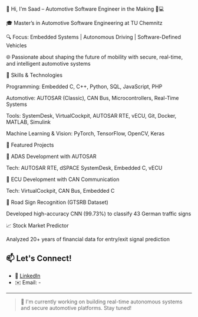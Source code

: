 👋 Hi, I'm Saad – Automotive Software Engineer in the Making 🚗💻

🎓 Master’s in Automotive Software Engineering at TU Chemnitz

🔍 Focus: Embedded Systems | Autonomous Driving | Software-Defined Vehicles

🌐 Passionate about shaping the future of mobility with secure, real-time, and intelligent automotive systems



🚀 Skills & Technologies

Programming: Embedded C, C++, Python, SQL, JavaScript, PHP

Automotive: AUTOSAR (Classic), CAN Bus, Microcontrollers, Real-Time Systems

Tools: SystemDesk, VirtualCockpit, AUTOSAR RTE, vECU, Git, Docker, MATLAB, Simulink

Machine Learning & Vision: PyTorch, TensorFlow, OpenCV, Keras



🧠 Featured Projects

🔄 ADAS Development with AUTOSAR

Tech: AUTOSAR RTE, dSPACE SystemDesk, Embedded C, vECU

🔐 ECU Development with CAN Communication

Tech: VirtualCockpit, CAN Bus, Embedded C

🧠 Road Sign Recognition (GTSRB Dataset)

Developed high-accuracy CNN (99.73%) to classify 43 German traffic signs

📈 Stock Market Predictor

Analyzed 20+ years of financial data for entry/exit signal prediction


## 📫 Let's Connect!
- 🔗 [LinkedIn]()
- ✉️ Email: -

---

> 🚧 I'm currently working on building real-time autonomous systems and secure automotive platforms. Stay tuned!
